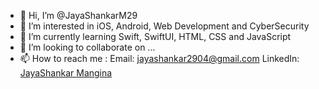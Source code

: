 - 👋 Hi, I’m @JayaShankarM29
- 👀 I’m interested in iOS, Android, Web Development and CyberSecurity
- 🌱 I’m currently learning Swift, SwiftUI, HTML, CSS and JavaScript
- 💞️ I’m looking to collaborate on ...
- 📫 How to reach me : 
     Email: <jayashankar2904@gmail.com>
     LinkedIn: [JayaShankar Mangina](https://www.linkedin.com/in/jayashankarmangina/)

<!---
JayaShankarM29/JayaShankarM29 is a ✨ special ✨ repository because its `README.md` (this file) appears on your GitHub profile.
You can click the Preview link to take a look at your changes.
--->

